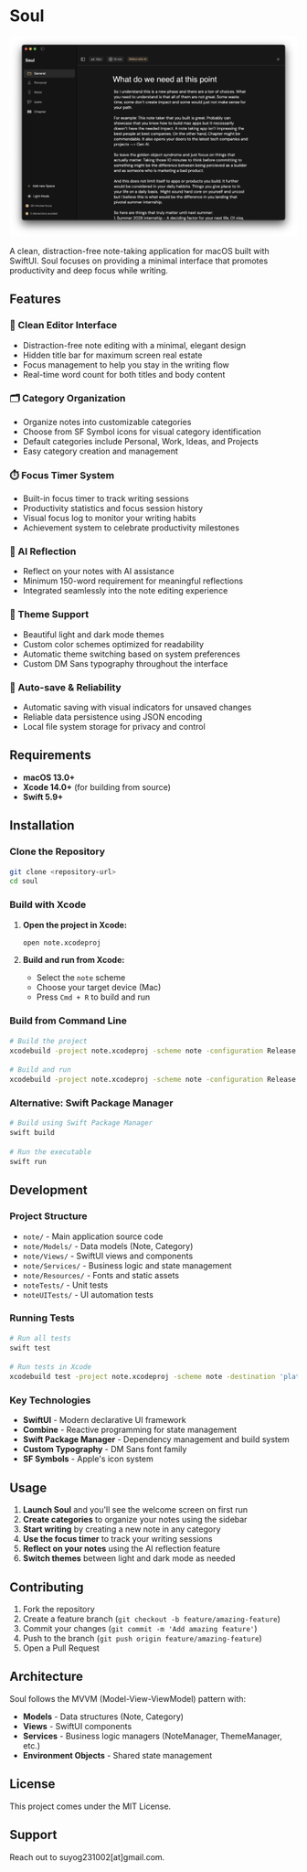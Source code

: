 # Soul

![Soul App Screenshot](/marketing_assets/ss.png)

A clean, distraction-free note-taking application for macOS built with SwiftUI. Soul focuses on providing a minimal interface that promotes productivity and deep focus while writing.

## Features

### 📝 Clean Editor Interface

- Distraction-free note editing with a minimal, elegant design
- Hidden title bar for maximum screen real estate
- Focus management to help you stay in the writing flow
- Real-time word count for both titles and body content

### 🗂️ Category Organization

- Organize notes into customizable categories
- Choose from SF Symbol icons for visual category identification
- Default categories include Personal, Work, Ideas, and Projects
- Easy category creation and management

### ⏱️ Focus Timer System

- Built-in focus timer to track writing sessions
- Productivity statistics and focus session history
- Visual focus log to monitor your writing habits
- Achievement system to celebrate productivity milestones

### 🤖 AI Reflection

- Reflect on your notes with AI assistance
- Minimum 150-word requirement for meaningful reflections
- Integrated seamlessly into the note editing experience

### 🎨 Theme Support

- Beautiful light and dark mode themes
- Custom color schemes optimized for readability
- Automatic theme switching based on system preferences
- Custom DM Sans typography throughout the interface

### 💾 Auto-save & Reliability

- Automatic saving with visual indicators for unsaved changes
- Reliable data persistence using JSON encoding
- Local file system storage for privacy and control

## Requirements

- **macOS 13.0+**
- **Xcode 14.0+** (for building from source)
- **Swift 5.9+**

## Installation

### Clone the Repository

```bash
git clone <repository-url>
cd soul
```

### Build with Xcode

1. **Open the project in Xcode:**

   ```bash
   open note.xcodeproj
   ```

2. **Build and run from Xcode:**
   - Select the `note` scheme
   - Choose your target device (Mac)
   - Press `Cmd + R` to build and run

### Build from Command Line

```bash
# Build the project
xcodebuild -project note.xcodeproj -scheme note -configuration Release build

# Build and run
xcodebuild -project note.xcodeproj -scheme note -configuration Release -destination 'platform=macOS' run
```

### Alternative: Swift Package Manager

```bash
# Build using Swift Package Manager
swift build

# Run the executable
swift run
```

## Development

### Project Structure

- `note/` - Main application source code
- `note/Models/` - Data models (Note, Category)
- `note/Views/` - SwiftUI views and components
- `note/Services/` - Business logic and state management
- `note/Resources/` - Fonts and static assets
- `noteTests/` - Unit tests
- `noteUITests/` - UI automation tests

### Running Tests

```bash
# Run all tests
swift test

# Run tests in Xcode
xcodebuild test -project note.xcodeproj -scheme note -destination 'platform=macOS'
```

### Key Technologies

- **SwiftUI** - Modern declarative UI framework
- **Combine** - Reactive programming for state management
- **Swift Package Manager** - Dependency management and build system
- **Custom Typography** - DM Sans font family
- **SF Symbols** - Apple's icon system

## Usage

1. **Launch Soul** and you'll see the welcome screen on first run
2. **Create categories** to organize your notes using the sidebar
3. **Start writing** by creating a new note in any category
4. **Use the focus timer** to track your writing sessions
5. **Reflect on your notes** using the AI reflection feature
6. **Switch themes** between light and dark mode as needed

## Contributing

1. Fork the repository
2. Create a feature branch (`git checkout -b feature/amazing-feature`)
3. Commit your changes (`git commit -m 'Add amazing feature'`)
4. Push to the branch (`git push origin feature/amazing-feature`)
5. Open a Pull Request

## Architecture

Soul follows the MVVM (Model-View-ViewModel) pattern with:

- **Models** - Data structures (Note, Category)
- **Views** - SwiftUI components
- **Services** - Business logic managers (NoteManager, ThemeManager, etc.)
- **Environment Objects** - Shared state management

## License

This project comes under the MIT License.

## Support

Reach out to suyog231002[at]gmail.com.
